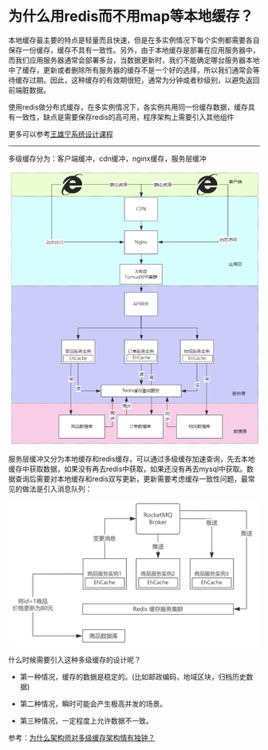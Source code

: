 # 为什么用redis而不用map等本地缓存？

本地缓存最主要的特点是轻量而且快速，但是在多实例情况下每个实例都需要各自保存一份缓存，缓存不具有一致性。另外，由于本地缓存是部署在应用服务器中，而我们应用服务器通常会部署多台，当数据更新时，我们不能确定哪台服务器本地中了缓存，更新或者删除所有服务器的缓存不是一个好的选择，所以我们通常会等待缓存过期。因此，这种缓存的有效期很短，通常为分钟或者秒级别，以避免返回前端脏数据。

使用redis做分布式缓存，在多实例情况下，各实例共用同一份缓存数据，缓存具有一致性，缺点是需要保存redis的高可用，程序架构上需要引入其他组件

更多可以参考[王雄宁系统设计课程](http://localhost:8080/wxning-blog/interview/system-design/notes/03/01.html)

****

多级缓存分为：客户端缓冲，cdn缓冲，nginx缓存，服务层缓冲

![img](./assets/image-20220422162455022.png)

服务层缓冲又分为本地缓存和redis缓存，可以通过多级缓存加速查询，先去本地缓存中获取数据，如果没有再去redis中获取，如果还没有再去mysql中获取。数据查询后需要对本地缓存和redis双写更新，更新需要考虑缓存一致性问题，最常见的做法是引入消息队列：

![img](./assets/image-20220422163153549.png)

什么时候需要引入这种多级缓存的设计呢？

- 第一种情况，缓存的数据是稳定的。(比如邮政编码，地域区块，归档历史数据)

- 第二种情况，瞬时可能会产生极高并发的场景。

- 第三种情况，一定程度上允许数据不一致。


参考：[为什么架构师对多级缓存架构情有独钟？](https://www.bilibili.com/video/BV1Lq4y1975x/?spm_id_from=333.788)